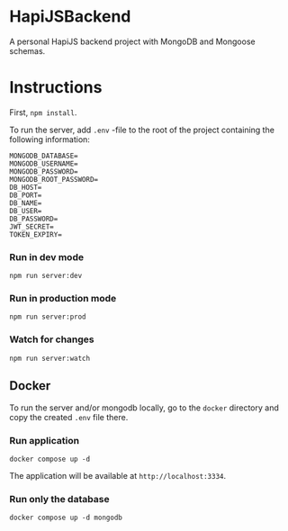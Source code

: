 # HapiJSBackend

A personal HapiJS backend project with MongoDB and Mongoose schemas.

# Instructions

First, `npm install`.

To run the server, add `.env` -file to the root of the project containing the following information:

```
MONGODB_DATABASE=
MONGODB_USERNAME=
MONGODB_PASSWORD=
MONGODB_ROOT_PASSWORD=
DB_HOST=
DB_PORT=
DB_NAME=
DB_USER=
DB_PASSWORD=
JWT_SECRET=
TOKEN_EXPIRY=
```

### Run in dev mode

`npm run server:dev`

### Run in production mode

`npm run server:prod`

### Watch for changes

`npm run server:watch`

## Docker

To run the server and/or mongodb locally, go to the `docker` directory and copy the created
`.env` file there.

### Run application

`docker compose up -d`

The application will be available at
`http://localhost:3334`.

### Run only the database

`docker compose up -d mongodb`
